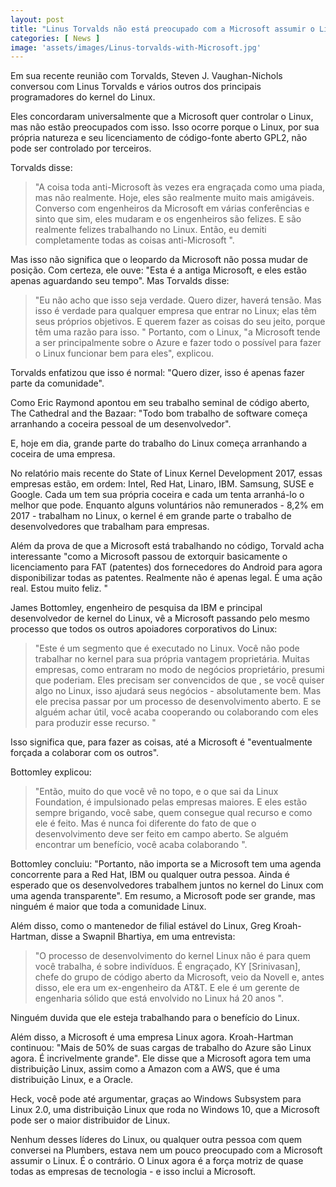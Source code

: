 ```yaml
---
layout: post
title: "Linus Torvalds não está preocupado com a Microsoft assumir o Linux"
categories: [ News ]
image: 'assets/images/Linus-torvalds-with-Microsoft.jpg'
---
```


Em sua recente reunião com Torvalds, Steven J. Vaughan-Nichols conversou com Linus Torvalds e vários outros dos principais programadores do kernel do Linux. 

Eles concordaram universalmente que a Microsoft quer controlar o Linux, mas não estão preocupados com isso. Isso ocorre porque o Linux, por sua própria natureza e seu licenciamento de código-fonte aberto GPL2, não pode ser controlado por terceiros. 

Torvalds disse:
> "A coisa toda anti-Microsoft às vezes era engraçada como uma piada, mas não realmente. Hoje, eles são realmente muito mais amigáveis. Converso com engenheiros da Microsoft em várias conferências e sinto que sim, eles mudaram e os engenheiros são felizes. E são realmente felizes trabalhando no Linux. Então, eu demiti completamente todas as coisas anti-Microsoft ".

Mas isso não significa que o leopardo da Microsoft não possa mudar de posição. Com certeza, ele ouve: "Esta é a antiga Microsoft, e eles estão apenas aguardando seu tempo". Mas Torvalds disse: 
> "Eu não acho que isso seja verdade. Quero dizer, haverá tensão. Mas isso é verdade para qualquer empresa que entrar no Linux; elas têm seus próprios objetivos. E querem fazer as coisas do seu jeito, porque têm uma razão para isso. " Portanto, com o Linux, "a Microsoft tende a ser principalmente sobre o Azure e fazer todo o possível para fazer o Linux funcionar bem para eles", explicou.

<script async src="https://pagead2.googlesyndication.com/pagead/js/adsbygoogle.js"></script>
<!-- Informat -->
<ins class="adsbygoogle"
     style="display:block"
     data-ad-client="ca-pub-2838251107855362"
     data-ad-slot="2327980059"
     data-ad-format="auto"
     data-full-width-responsive="true"></ins>
<script>
(adsbygoogle = window.adsbygoogle || []).push({});
</script>

Torvalds enfatizou que isso é normal: "Quero dizer, isso é apenas fazer parte da comunidade".

Como Eric Raymond apontou em seu trabalho seminal de código aberto, The Cathedral and the Bazaar: "Todo bom trabalho de software começa arranhando a coceira pessoal de um desenvolvedor".

E, hoje em dia, grande parte do trabalho do Linux começa arranhando a coceira de uma empresa.

No relatório mais recente do State of Linux Kernel Development 2017, essas empresas estão, em ordem: Intel, Red Hat, Linaro, IBM. Samsung, SUSE e Google. Cada um tem sua própria coceira e cada um tenta arranhá-lo o melhor que pode. Enquanto alguns voluntários não remunerados - 8,2% em 2017 - trabalham no Linux, o kernel é em grande parte o trabalho de desenvolvedores que trabalham para empresas.

Além da prova de que a Microsoft está trabalhando no código, Torvald acha interessante "como a Microsoft passou de extorquir basicamente o licenciamento para FAT (patentes) dos fornecedores do Android para agora disponibilizar todas as patentes. Realmente não é apenas legal. É uma ação real. Estou muito feliz. "

<script async src="https://pagead2.googlesyndication.com/pagead/js/adsbygoogle.js"></script>
<!-- Informat -->
<ins class="adsbygoogle"
     style="display:block"
     data-ad-client="ca-pub-2838251107855362"
     data-ad-slot="2327980059"
     data-ad-format="auto"
     data-full-width-responsive="true"></ins>
<script>
(adsbygoogle = window.adsbygoogle || []).push({});
</script>

James Bottomley, engenheiro de pesquisa da IBM e principal desenvolvedor de kernel do Linux, vê a Microsoft passando pelo mesmo processo que todos os outros apoiadores corporativos do Linux:
> "Este é um segmento que é executado no Linux. Você não pode trabalhar no kernel para sua própria vantagem proprietária. Muitas empresas, como entraram no modo de negócios proprietário, presumi que poderiam. Eles precisam ser convencidos de que , se você quiser algo no Linux, isso ajudará seus negócios - absolutamente bem. Mas ele precisa passar por um processo de desenvolvimento aberto. E se alguém achar útil, você acaba cooperando ou colaborando com eles para produzir esse recurso. "

Isso significa que, para fazer as coisas, até a Microsoft é "eventualmente forçada a colaborar com os outros".

Bottomley explicou:
> "Então, muito do que você vê no topo, e o que sai da Linux Foundation, é impulsionado pelas empresas maiores. E eles estão sempre brigando, você sabe, quem consegue qual recurso e como ele é feito. Mas é nunca foi diferente do fato de que o desenvolvimento deve ser feito em campo aberto. Se alguém encontrar um benefício, você acaba colaborando ".

Bottomley concluiu: "Portanto, não importa se a Microsoft tem uma agenda concorrente para a Red Hat, IBM ou qualquer outra pessoa. Ainda é esperado que os desenvolvedores trabalhem juntos no kernel do Linux com uma agenda transparente". Em resumo, a Microsoft pode ser grande, mas ninguém é maior que toda a comunidade Linux.

Além disso, como o mantenedor de filial estável do Linux, Greg Kroah-Hartman, disse a Swapnil Bhartiya, em uma entrevista:
> "O processo de desenvolvimento do kernel Linux não é para quem você trabalha, é sobre indivíduos. É engraçado, KY [Srinivasan], chefe do grupo de código aberto da Microsoft, veio da Novell e, antes disso, ele era um ex-engenheiro da AT&T. E ele é um gerente de engenharia sólido que está envolvido no Linux há 20 anos ".

Ninguém duvida que ele esteja trabalhando para o benefício do Linux.

<script async src="https://pagead2.googlesyndication.com/pagead/js/adsbygoogle.js"></script>
<!-- Informat -->
<ins class="adsbygoogle"
     style="display:block"
     data-ad-client="ca-pub-2838251107855362"
     data-ad-slot="2327980059"
     data-ad-format="auto"
     data-full-width-responsive="true"></ins>
<script>
(adsbygoogle = window.adsbygoogle || []).push({});
</script>

Além disso, a Microsoft é uma empresa Linux agora. Kroah-Hartman continuou: "Mais de 50% de suas cargas de trabalho do Azure são Linux agora. É incrivelmente grande". Ele disse que a Microsoft agora tem uma distribuição Linux, assim como a Amazon com a AWS, que é uma distribuição Linux, e a Oracle.

Heck, você pode até argumentar, graças ao Windows Subsystem para Linux 2.0, uma distribuição Linux que roda no Windows 10, que a Microsoft pode ser o maior distribuidor de Linux.

Nenhum desses líderes do Linux, ou qualquer outra pessoa com quem conversei na Plumbers, estava nem um pouco preocupado com a Microsoft assumir o Linux. É o contrário. O Linux agora é a força motriz de quase todas as empresas de tecnologia - e isso inclui a Microsoft.
